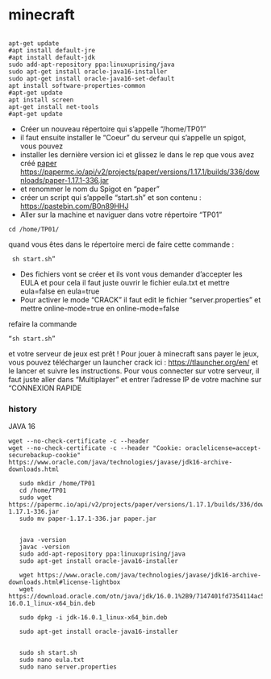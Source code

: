 # minecraft
```

apt-get update
#apt install default-jre
#apt install default-jdk
sudo add-apt-repository ppa:linuxuprising/java
sudo apt-get install oracle-java16-installer 
sudo apt-get install oracle-java16-set-default 
apt install software-properties-common
#apt-get update
apt install screen
apt-get install net-tools
#apt-get update
```


- Créer un nouveau répertoire qui s’appelle “/home/TP01”
- il faut ensuite installer le “Coeur” du serveur qui s’appelle un spigot, vous pouvez
- installer les dernière version ici et glissez le dans le rep que vous avez créé [paper](https://papermc.io/downloads#Paper-1.16)
https://papermc.io/api/v2/projects/paper/versions/1.17.1/builds/336/downloads/paper-1.17.1-336.jar
-   et
renommer le nom du Spigot en “paper”
- créer un script qui s’appelle “start.sh” et son contenu : https://pastebin.com/B0n89HHJ
- Aller sur la machine et naviguer dans votre répertoire “TP01”
```
cd /home/TP01/
```
quand vous êtes dans le répertoire merci de faire cette commande : 
```
 sh start.sh”
```
- Des fichiers vont se créer et ils vont vous demander d’accepter les EULA et pour cela il
faut juste ouvrir le fichier eula.txt et mettre eula=false en eula=true
- Pour activer le mode “CRACK” il faut edit le fichier “server.properties” et mettre
online-mode=true en online-mode=false

refaire la commande
```
“sh start.sh” 
```
et votre serveur de jeux est prêt !
Pour jouer à minecraft sans payer le jeux, vous pouvez télécharger un launcher crack ici :
https://tlauncher.org/en/ et le lancer et suivre les instructions. Pour vous connecter sur votre
serveur, il faut juste aller dans “Multiplayer” et entrer l’adresse IP de votre machine sur
“CONNEXION RAPIDE

### history
JAVA 16
```
wget --no-check-certificate -c --header  
wget --no-check-certificate -c --header "Cookie: oraclelicense=accept-securebackup-cookie" 
https://www.oracle.com/java/technologies/javase/jdk16-archive-downloads.html
```
```
   sudo mkdir /home/TP01
   cd /home/TP01
   sudo wget https://papermc.io/api/v2/projects/paper/versions/1.17.1/builds/336/downloads/paper-1.17.1-336.jar
   sudo mv paper-1.17.1-336.jar paper.jar


   java -version 
   javac -version
   sudo add-apt-repository ppa:linuxuprising/java
   sudo apt-get install oracle-java16-installer 
  
   wget https://www.oracle.com/java/technologies/javase/jdk16-archive-downloads.html#license-lightbox
   wget https://download.oracle.com/otn/java/jdk/16.0.1%2B9/7147401fd7354114ac51ef3e1328291f/jdk-16.0.1_linux-x64_bin.deb
   
   sudo dpkg -i jdk-16.0.1_linux-x64_bin.deb 
   
   sudo apt-get install oracle-java16-installer 


   sudo sh start.sh 
   sudo nano eula.txt 
   sudo nano server.properties 
   ```
